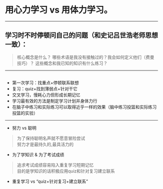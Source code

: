 # 用心力学习 vs 用体力学习。
******
## 学习时不时停顿问自己的问题（和史记吕世浩老师思想一致）：
> 核心概念是什么？
> 哪些术语是我没有接触过的？我会如何定义他们（费曼技巧）？
> 这些概念和我已知的知识有什么练习？
******
## 
* 第一次学习：找重点+停顿联系联想    
* 复习：quiz+找到薄弱点+针对干它
* 交叉学习，慢耗心力但形成长期记忆
* 学习最有效的方法是制定学习计划并身体力行
* 在脑子中练习和实际练习可以取得近乎一样的效果（脑中练习投篮和实际练习投篮的实验）
******
* 努力 vs 聪明  
> 为了保持聪明名声就不愿意冒险尝试   
> 努力才是最持久的,最具活力的  
* 为了学知识 & 为了考试成绩  
> 追求考试成绩容易陷入重复学习短期记忆   
> 目的是学知识的话积极应用quiz和针对复习建立联系
* 重复学习 vs “quiz+针对复习+建立联系”

